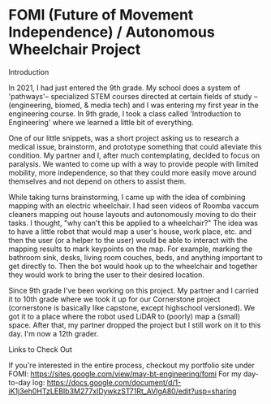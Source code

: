 # FOMI (Future of Movement Independence) / Autonomous Wheelchair Project

Introduction

In 2021, I had just entered the 9th grade. My school does a system of 'pathways'– specialized STEM courses directed at certain fields of study –(engineering, biomed, & media tech) and I was entering my first year in the engineering course. In 9th grade, I took a class called 'Introduction to Engineering' where we learned a little bit of everything. 

One of our little snippets, was a short project asking us to research a medical issue, brainstorm, and prototype something that could alleviate this condition. My partner and I, after much contemplating, decided to focus on paralysis. We wanted to come up with a way to provide people with limited mobility, more independence, so that they could more easily move around themselves and not depend on others to assist them. 

While taking turns brainstorming, I came up with the idea of combining mapping with an electric wheelchair. I had seen videos of Roomba vaccum cleaners mapping out house layouts and autonomously moving to do their tasks. I thought, "why can't this be applied to a wheelchair?" The idea was to have a little robot that would map a user's house, work place, etc. and then the user (or a helper to the user) would be able to interact with the mapping results to mark keypoints on the map. For example, marking the bathroom sink, desks, living room couches, beds, and anything important to get directly to. Then the bot would hook up to the wheelchair and together they would work to bring the user to their desired location.

Since 9th grade I've been working on this project. My partner and I carried it to 10th grade where we took it up for our Cornerstone project (cornerstone is basically like capstone, except highschool versioned). We got it to a place where the robot used LiDAR to (poorly) map a (small) space. After that, my partner dropped the project but I still work on it to this day. I'm now a 12th grader.

Links to Check Out

If you're interested in the entire process, checkout my portfolio site under FOMI: https://sites.google.com/view/may-bt-engineering/fomi
For my day-to-day log: https://docs.google.com/document/d/1-iK1j3eh0HTzLEBIb3M277xlDywkzST71Rt_AVlgA80/edit?usp=sharing

